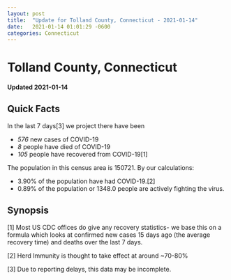 ```yaml
---
layout: post
title:  "Update for Tolland County, Connecticut - 2021-01-14"
date:   2021-01-14 01:01:29 -0600
categories: Connecticut
---
```


# Tolland County, Connecticut
#### Updated 2021-01-14

## Quick Facts

In the last 7 days[3] we project there have been
- *576* new cases of COVID-19
- *8* people have died of COVID-19
- *105* people have recovered from COVID-19[1]

The population in this census area is 150721. By our calculations:
- 3.90% of the population have had COVID-19.[2]
- 0.89% of the population or 1348.0 people are actively fighting the virus.

## Synopsis




[1] Most US CDC offices do give any recovery statistics- we base this on a formula which looks at confirmed new cases
15 days ago (the average recovery time) and deaths over the last 7 days.

[2] Herd Immunity is thought to take effect at around ~70-80%

[3] Due to reporting delays, this data may be incomplete.
 
    